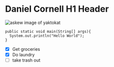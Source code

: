 # Daniel Cornell H1 Header

![askew image of yaktokat](https://user-images.githubusercontent.com/77165827/193866127-e669b829-3ca8-4837-a1d3-0317c20cf094.png)

```
public static void main(String[] args){
  System.out.println("Hello World");
}
```

- [x] Get groceries
- [x] Do laundry
- [ ] take trash out
